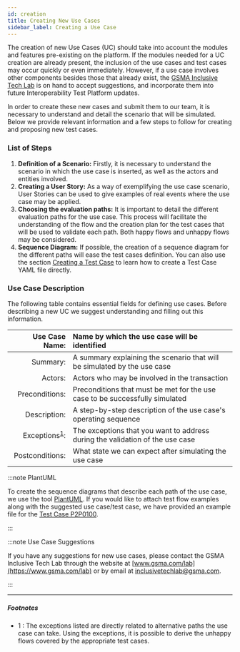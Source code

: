 ```yaml
---
id: creation
title: Creating New Use Cases
sidebar_label: Creating a Use Case
---
```


The creation of new Use Cases (UC) should take into account the modules and
features pre-existing on the platform. If the modules needed for a UC creation
are already present, the inclusion of the use cases and test cases may occur
quickly or even immediately. However, if a use case involves other components
besides those that already exist, the
[GSMA Inclusive Tech Lab](https://www.gsma.com/lab) is on hand to accept
suggestions, and incorporate them into future Interoperability Test Platform
updates.

In order to create these new cases and submit them to our team, it is necessary
to understand and detail the scenario that will be simulated. Below we provide
relevant information and a few steps to follow for creating and proposing new
test cases.

### List of Steps

1. **Definition of a Scenario:** Firstly, it is necessary to understand the
   scenario in which the use case is inserted, as well as the actors and
   entities involved.
2. **Creating a User Story:** As a way of exemplifying the use case scenario,
   User Stories can be used to give examples of real events where the use case
   may be applied.
3. **Choosing the evaluation paths:** It is important to detail the different
   evaluation paths for the use case. This process will facilitate the
   understanding of the flow and the creation plan for the test cases that will
   be used to validate each path. Both happy flows and unhappy flows may be
   considered.
4. **Sequence Diagram:** If possible, the creation of a sequence diagram for the
   different paths will ease the test cases definition. You can also use the
   section [Creating a Test Case](/testcases/template) to learn how to create a
   Test Case YAML file directly.

### Use Case Description

The following table contains essential fields for defining use cases. Before
describing a new UC we suggest understanding and filling out this information.

|                         Use Case Name: | Name by which the use case will be identified                                 |
| -------------------------------------: | :---------------------------------------------------------------------------- |
|                               Summary: | A summary explaining the scenario that will be simulated by the use case      |
|                                Actors: | Actors who may be involved in the transaction                                 |
|                         Preconditions: | Preconditions that must be met for the use case to be successfully simulated  |
|                           Description: | A step-by-step description of the use case's operating sequence               |
| Exceptions<sup>[1](#exceptions)</sup>: | The exceptions that you want to address during the validation of the use case |
|                        Postconditions: | What state we can expect after simulating the use case                        |

:::note PlantUML

To create the sequence diagrams that describe each path of the use case, we use
the tool [PlantUML](https://plantuml.com/). If you would like to attach test
flow examples along with the suggested use case/test case, we have provided an
example file for the [Test Case P2P0100](/files/diagrams/p2p0100.plantuml).

:::

:::note Use Case Suggestions

If you have any suggestions for new use cases, please contact the GSMA Inclusive
Tech Lab through the website at [www.gsma.com/lab](https://www.gsma.com/lab) or
by email at [inclusivetechlab@gsma.com](mailto:inclusivetechlab@gsma.com).

:::

---

##### Footnotes

- <a name="exceptions">1 </a>: The exceptions listed are directly related to
  alternative paths the use case can take. Using the exceptions, it is possible
  to derive the unhappy flows covered by the appropriate test cases.
